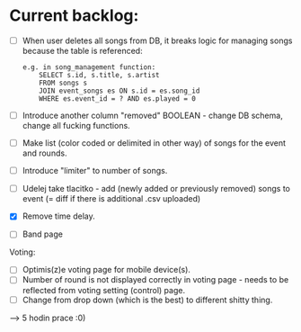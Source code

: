 # Current backlog:
- [ ]   When user deletes all songs from DB, it breaks logic for managing songs
        because the table is referenced:

        e.g. in song_management function:
            SELECT s.id, s.title, s.artist 
            FROM songs s 
            JOIN event_songs es ON s.id = es.song_id 
            WHERE es.event_id = ? AND es.played = 0

- [ ]   Introduce another column "removed" BOOLEAN - change DB schema, change all fucking functions.
- [ ]   Make list (color coded or delimited in other way) of songs for the event and rounds.
- [ ]   Introduce "limiter" to number of songs.
- [ ]   Udelej take tlacitko - add (newly added or previously removed) songs to event (= diff if there is additional .csv uploaded)
- [x]   Remove time delay. 
- [ ]   Band page

Voting:
- [ ]   Optimis(z)e voting page for mobile device(s).
- [ ]   Number of round is not displayed correctly in voting page - needs to be reflected from voting setting (control) page.
- [ ]   Change from drop down (which is the best) to different shitty thing.

--> 5 hodin prace :0)